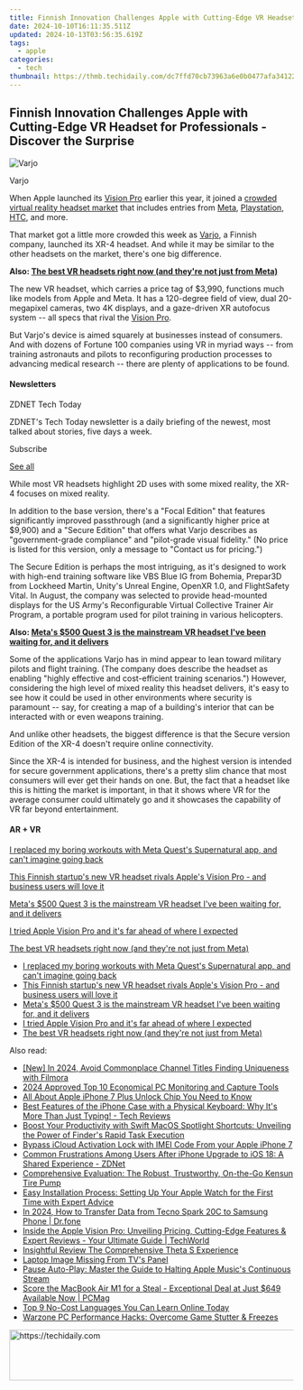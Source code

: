 ```yaml
---
title: Finnish Innovation Challenges Apple with Cutting-Edge VR Headset for Professionals - Discover the Surprise
date: 2024-10-10T16:11:35.511Z
updated: 2024-10-13T03:56:35.619Z
tags:
  - apple
categories:
  - tech
thumbnail: https://thmb.techidaily.com/dc7ffd70cb73963a6e0b0477afa34122ac2690b6da8afae499c025285139f98c.png
---
```


## Finnish Innovation Challenges Apple with Cutting-Edge VR Headset for Professionals - Discover the Surprise

![Varjo](https://www.zdnet.com/a/img/resize/27e26632798f76e9196df60203322db52a9a6c4e/2023/11/28/8f07fef5-5315-4d05-8b03-a594df8d5b59/varjo.jpg?auto=webp&precrop=6079,3416,x0,y0&width=1280)

Varjo

When Apple launched its [Vision Pro](https://www.zdnet.com/article/i-tried-apple-vision-pro-and-its-far-ahead-of-where-i-expected/) earlier this year, it joined a [crowded virtual reality headset market](https://www.zdnet.com/article/best-vr-headset/) that includes entries from [Meta](https://www.zdnet.com/article/meta-quest-3-review/), [Playstation](https://www.zdnet.com/home-and-office/home-entertainment/sonys-playstation-vr2-launches-february-2023-for-550/), [HTC](https://www.zdnet.com/article/htcs-vive-xr-elite-aims-to-be-the-new-premium-headset-for-the-masses/), and more.

That market got a little more crowded this week as [Varjo](https://www.zdnet.com/article/varjos-technology-is-like-a-magic-leap-forward-in-augmented-reality/), a Finnish company, launched its XR-4 headset. And while it may be similar to the other headsets on the market, there's one big difference. 

**Also: [The best VR headsets right now (and they're not just from Meta)](https://www.zdnet.com/article/best-vr-headset/)**

The new VR headset, which carries a price tag of $3,990, functions much like models from Apple and Meta. It has a 120-degree field of view, dual 20-megapixel cameras, two 4K displays, and a gaze-driven XR autofocus system -- all specs that rival the [Vision Pro](https://www.zdnet.com/article/apple-vision-pro-first-take-3-reasons-this-changes-everything/).

But Varjo's device is aimed squarely at businesses instead of consumers. And with dozens of Fortune 100 companies using VR in myriad ways -- from training astronauts and pilots to reconfiguring production processes to advancing medical research -- there are plenty of applications to be found.

#### Newsletters

ZDNET Tech Today

ZDNET's Tech Today newsletter is a daily briefing of the newest, most talked about stories, five days a week.

 Subscribe

[See all](https://www.zdnet.com/newsletters/)

While most VR headsets highlight 2D uses with some mixed reality, the XR-4 focuses on mixed reality.

In addition to the base version, there's a "Focal Edition" that features significantly improved passthrough (and a significantly higher price at $9,900) and a "Secure Edition" that offers what Varjo describes as "government-grade compliance" and "pilot-grade visual fidelity." (No price is listed for this version, only a message to "Contact us for pricing.")

The Secure Edition is perhaps the most intriguing, as it's designed to work with high-end training software like VBS Blue IG from Bohemia, Prepar3D from Lockheed Martin, Unity's Unreal Engine, OpenXR 1.0, and FlightSafety Vital. In August, the company was selected to provide head-mounted displays for the US Army's Reconfigurable Virtual Collective Trainer Air Program, a portable program used for pilot training in various helicopters. 

**Also: [Meta's $500 Quest 3 is the mainstream VR headset I've been waiting for, and it delivers](https://www.zdnet.com/article/meta-quest-3-review/)**

Some of the applications Varjo has in mind appear to lean toward military pilots and flight training. (The company does describe the headset as enabling "highly effective and cost-efficient training scenarios.") However, considering the high level of mixed reality this headset delivers, it's easy to see how it could be used in other environments where security is paramount -- say, for creating a map of a building's interior that can be interacted with or even weapons training. 

And unlike other headsets, the biggest difference is that the Secure version Edition of the XR-4 doesn't require online connectivity.

Since the XR-4 is intended for business, and the highest version is intended for secure government applications, there's a pretty slim chance that most consumers will ever get their hands on one. But, the fact that a headset like this is hitting the market is important, in that it shows where VR for the average consumer could ultimately go and it showcases the capability of VR far beyond entertainment. 

#### AR + VR

[I replaced my boring workouts with Meta Quest's Supernatural app, and can't imagine going back](https://www.zdnet.com/article/supernatural-on-meta-quest-hands-on/ "I replaced my boring workouts with Meta Quest's Supernatural app, and can't imagine going back")

[This Finnish startup's new VR headset rivals Apple's Vision Pro - and business users will love it](https://www.zdnet.com/article/this-finnish-startups-new-vr-headset-rivals-apples-vision-pro-and-business-users-will-love-it/ "This Finnish startup's new VR headset rivals Apple's Vision Pro - and business users will love it")

[Meta's $500 Quest 3 is the mainstream VR headset I've been waiting for, and it delivers](https://www.zdnet.com/article/meta-quest-3-review/ "Meta's $500 Quest 3 is the mainstream VR headset I've been waiting for, and it delivers")

[I tried Apple Vision Pro and it's far ahead of where I expected](https://www.zdnet.com/article/i-tried-apple-vision-pro-and-its-far-ahead-of-where-i-expected/ "I tried Apple Vision Pro and it's far ahead of where I expected")

[The best VR headsets right now (and they're not just from Meta)](https://www.zdnet.com/article/best-vr-headset/ "The best VR headsets right now (and they're not just from Meta)")

* [I replaced my boring workouts with Meta Quest's Supernatural app, and can't imagine going back](https://www.zdnet.com/article/supernatural-on-meta-quest-hands-on/ "I replaced my boring workouts with Meta Quest's Supernatural app, and can't imagine going back")
* [This Finnish startup's new VR headset rivals Apple's Vision Pro - and business users will love it](https://www.zdnet.com/article/this-finnish-startups-new-vr-headset-rivals-apples-vision-pro-and-business-users-will-love-it/ "This Finnish startup's new VR headset rivals Apple's Vision Pro - and business users will love it")
* [Meta's $500 Quest 3 is the mainstream VR headset I've been waiting for, and it delivers](https://www.zdnet.com/article/meta-quest-3-review/ "Meta's $500 Quest 3 is the mainstream VR headset I've been waiting for, and it delivers")
* [I tried Apple Vision Pro and it's far ahead of where I expected](https://www.zdnet.com/article/i-tried-apple-vision-pro-and-its-far-ahead-of-where-i-expected/ "I tried Apple Vision Pro and it's far ahead of where I expected")
* [The best VR headsets right now (and they're not just from Meta)](https://www.zdnet.com/article/best-vr-headset/ "The best VR headsets right now (and they're not just from Meta)")

<ins class="adsbygoogle"
     style="display:block"
     data-ad-format="autorelaxed"
     data-ad-client="ca-pub-7571918770474297"
     data-ad-slot="1223367746"></ins>

<ins class="adsbygoogle"
     style="display:block"
     data-ad-client="ca-pub-7571918770474297"
     data-ad-slot="8358498916"
     data-ad-format="auto"
     data-full-width-responsive="true"></ins>

<span class="atpl-alsoreadstyle">Also read:</span>
<div><ul>
<li><a href="https://facebook-record-videos.techidaily.com/new-in-2024-avoid-commonplace-channel-titles-finding-uniqueness-with-filmora/"><u>[New] In 2024, Avoid Commonplace Channel Titles Finding Uniqueness with Filmora</u></a></li>
<li><a href="https://desktop-recording.techidaily.com/2024-approved-top-10-economical-pc-monitoring-and-capture-tools/"><u>2024 Approved Top 10 Economical PC Monitoring and Capture Tools</u></a></li>
<li><a href="https://sim-unlock.techidaily.com/all-about-apple-iphone-7-plus-unlock-chip-you-need-to-know-by-drfone-ios/"><u>All About Apple iPhone 7 Plus Unlock Chip You Need to Know</u></a></li>
<li><a href="https://tech-renaissance.techidaily.com/best-features-of-the-iphone-case-with-a-physical-keyboard-why-its-more-than-just-typing-tech-reviews/"><u>Best Features of the iPhone Case with a Physical Keyboard: Why It's More Than Just Typing! - Tech Reviews</u></a></li>
<li><a href="https://tech-renaissance.techidaily.com/boost-your-productivity-with-swift-macos-spotlight-shortcuts-unveiling-the-power-of-finders-rapid-task-execution/"><u>Boost Your Productivity with Swift MacOS Spotlight Shortcuts: Unveiling the Power of Finder's Rapid Task Execution</u></a></li>
<li><a href="https://activate-lock.techidaily.com/bypass-icloud-activation-lock-with-imei-code-from-your-apple-iphone-7-by-drfone-ios/"><u>Bypass iCloud Activation Lock with IMEI Code From your Apple iPhone 7</u></a></li>
<li><a href="https://tech-renaissance.techidaily.com/common-frustrations-among-users-after-iphone-upgrade-to-ios-18-a-shared-experience-zdnet/"><u>Common Frustrations Among Users After iPhone Upgrade to iOS 18: A Shared Experience - ZDNet</u></a></li>
<li><a href="https://buynow-info.techidaily.com/comprehensive-evaluation-the-robust-trustworthy-on-the-go-kensun-tire-pump/"><u>Comprehensive Evaluation: The Robust, Trustworthy, On-the-Go Kensun Tire Pump</u></a></li>
<li><a href="https://tech-renaissance.techidaily.com/easy-installation-process-setting-up-your-apple-watch-for-the-first-time-with-expert-advice/"><u>Easy Installation Process: Setting Up Your Apple Watch for the First Time with Expert Advice</u></a></li>
<li><a href="https://android-transfer.techidaily.com/in-2024-how-to-transfer-data-from-tecno-spark-20c-to-samsung-phone-drfone-by-drfone-transfer-from-android-transfer-from-android/"><u>In 2024, How to Transfer Data from Tecno Spark 20C to Samsung Phone | Dr.fone</u></a></li>
<li><a href="https://tech-renaissance.techidaily.com/inside-the-apple-vision-pro-unveiling-pricing-cutting-edge-features-and-expert-reviews-your-ultimate-guide-techworld/"><u>Inside the Apple Vision Pro: Unveiling Pricing, Cutting-Edge Features & Expert Reviews - Your Ultimate Guide | TechWorld</u></a></li>
<li><a href="https://extra-hints.techidaily.com/insightful-review-the-comprehensive-theta-s-experience/"><u>Insightful Review The Comprehensive Theta S Experience</u></a></li>
<li><a href="https://network-issues.techidaily.com/laptop-image-missing-from-tvs-panel/"><u>Laptop Image Missing From TV's Panel</u></a></li>
<li><a href="https://tech-renaissance.techidaily.com/pause-auto-play-master-the-guide-to-halting-apple-musics-continuous-stream/"><u>Pause Auto-Play: Master the Guide to Halting Apple Music's Continuous Stream</u></a></li>
<li><a href="https://tech-renaissance.techidaily.com/score-the-macbook-air-m1-for-a-steal-exceptional-deal-at-just-649-available-now-pcmag/"><u>Score the MacBook Air M1 for a Steal - Exceptional Deal at Just $649 Available Now | PCMag</u></a></li>
<li><a href="https://tech-renaissance.techidaily.com/top-9-no-cost-languages-you-can-learn-online-today/"><u>Top 9 No-Cost Languages You Can Learn Online Today</u></a></li>
<li><a href="https://win-blog.techidaily.com/warzone-pc-performance-hacks-overcome-game-stutter-and-freezes/"><u>Warzone PC Performance Hacks: Overcome Game Stutter & Freezes</u></a></li>
</ul></div>

<!-- affiliate ads begin -->
<a href="https://appsumo.8odi.net/c/5597632/2100527/7443" target="_top" id="2100527">
  <img src="//a.impactradius-go.com/display-ad/7443-2100527" border="0" alt="https://techidaily.com" width="728" height="90"/>
</a>
<img height="0" width="0" src="https://appsumo.8odi.net/i/5597632/2100527/7443" style="position:absolute;visibility:hidden;" border="0" />
<!-- affiliate ads end -->

